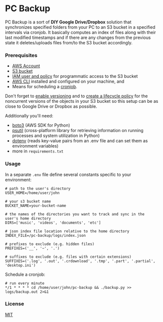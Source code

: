 # PC Backup

PC Backup is a sort of **DIY Google Drive/Dropbox** solution that synchronizes
specified folders from your PC to an S3 bucket in a specified intervals
via cronjob. It basically computes an index of files along with their
last modified timestamps and if there are any changes from the previous state
it deletes/uploads files from/to the S3 bucket accordingly.

### Prerequisites

- [AWS Account](https://aws.amazon.com/)
- [S3 bucket](https://aws.amazon.com/s3/)
- [IAM user and policy](https://docs.aws.amazon.com/AmazonS3/latest/dev/walkthrough1.html)
for programmatic access to the S3 bucket
- [AWS CLI](https://docs.aws.amazon.com/cli/latest/userguide/cli-chap-install.html)
installed and configured on your machine, and
- Means for scheduling a [cronjob](https://crontab.guru/).

Don't forget to [enable versioning](https://docs.aws.amazon.com/AmazonS3/latest/user-guide/enable-versioning.html)
and to [create a lifecycle policy](https://docs.aws.amazon.com/AmazonS3/latest/user-guide/create-lifecycle.html)
for the noncurrent versions of the objects in your S3 bucket so this setup
can be as close to Google Drive or Dropbox as possible.

Additionally you'll need:
- [boto3](https://boto3.amazonaws.com/v1/documentation/api/latest/index.html) (AWS SDK for Python)
- [psutil](https://pypi.org/project/psutil/) (cross-platform library for retrieving information on running processes and system utilization in Python)
- [dotenv](https://pypi.org/project/python-dotenv/) (reads key-value pairs from an .env file and can set them as environment variables)
- more in `requirements.txt`

### Usage

In a separate `.env` file define several constants specific to your environment:

```
# path to the user's directory
USER_HOME=/home/user/john

# your s3 bucket name
BUCKET_NAME=your-bucket-name

# the names of the directories you want to track and sync in the user's home directory
DIRS=['music', 'videos', 'documents', 'etc']

# json index file location relative to the home directory
INDEX_FILE=/pc-backup/logs/index.json

# prefixes to exclude (e.g. hidden files)
PREFIXES=('__', '~', '.')

# suffixes to exclude (e.g. files with certain extensions)
SUFFIXES=('.log', '.out', '.crdownload', '.tmp', '.part', '.partial', 'desktop.ini')
```

Schedule a cronjob:

```
# run every minute
*/1 * * * * cd /home/user/john/pc-backup && ./backup.py >> logs/backup.out 2>&1
```

### License

[MIT](https://github.com/vlatan/pc-backup/blob/master/LICENSE)


